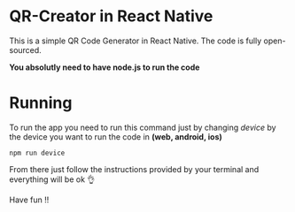 # QR-Creator in React Native

This is a simple QR Code Generator in React Native. The code is fully open-sourced.

**You absolutly need to have node.js to run the code**


# Running 

To run the app you need to run this command just by changing *device* by the device you want to run the code in **(web, android, ios)**

`npm run device`

From there just follow the instructions provided by your terminal and everything will be ok 👌 


Have fun !!
